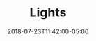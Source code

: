 ---
translationKey: "lights"
title: "Lights"
date: 2018-07-23T11:42:00-05:00
description: "lightbulb"
---